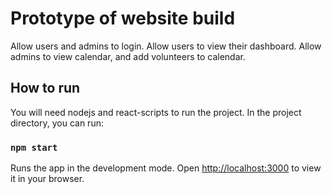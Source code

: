 # Prototype of website build

Allow users and admins to login. Allow users to view their dashboard. Allow admins to view calendar, and add volunteers to calendar.

## How to run

You will need nodejs and react-scripts to run the project. In the project directory, you can run:

### `npm start`

Runs the app in the development mode.
Open [http://localhost:3000](http://localhost:3000) to view it in your browser.
